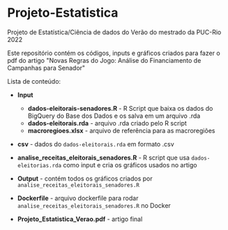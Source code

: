 # Projeto-Estatistica
 Projeto de Estatística/Ciência de dados do Verão do mestrado da PUC-Rio 2022

Este repositório contém os códigos, inputs e gráficos criados para fazer o pdf do artigo "Novas Regras do Jogo: Análise do Financiamento de Campanhas para Senador"

Lista de conteúdo:

* **Input**
  * **dados-eleitorais-senadores.R** - R Script que baixa os dados do BigQuery do Base dos Dados e os salva em um arquivo .rda
  * **dados-eleitorais.rda** - arquivo .rda criado pelo R script
  * **macroregioes.xlsx** - arquivo de referência para as macroregiões

* **csv** - dados do `dados-eleitorais.rda` em formato .csv

* **analise_receitas_eleitorais_senadores.R** - R script que usa `dados-eleitorias.rda` como input e cria os gráficos usados no artigo

* **Output** - contém todos os gráficos criados por `analise_receitas_eleitorais_senadores.R`

* **Dockerfile** - arquivo dockerfile para rodar `analise_receitas_eleitorais_senadores.R` no Docker

* **Projeto_Estatistica_Verao.pdf** - artigo final
